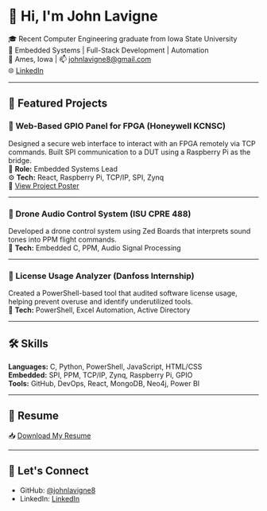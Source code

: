 # 👋 Hi, I'm John Lavigne

🎓 Recent Computer Engineering graduate from Iowa State University  
🔧 Embedded Systems | Full-Stack Development | Automation  
📍 Ames, Iowa | 📫 johnlavigne8@gmail.com  
🌐 [LinkedIn](https://www.linkedin.com/in/john-lavigne-33460a182/)

---

## 💼 Featured Projects

### 🔹 Web-Based GPIO Panel for FPGA (Honeywell KCNSC)
Designed a secure web interface to interact with an FPGA remotely via TCP commands. Built SPI communication to a DUT using a Raspberry Pi as the bridge.  
🧠 **Role:** Embedded Systems Lead  
⚙️ **Tech:** React, Raspberry Pi, TCP/IP, SPI, Zynq  
📄 [View Project Poster](link-to-honeywell-poster.pdf)

---

### 🔹 Drone Audio Control System (ISU CPRE 488)
Developed a drone control system using Zed Boards that interprets sound tones into PPM flight commands.  
🧠 **Tech:** Embedded C, PPM, Audio Signal Processing

---

### 🔹 License Usage Analyzer (Danfoss Internship)
Created a PowerShell-based tool that audited software license usage, helping prevent overuse and identify underutilized tools.  
🧠 **Tech:** PowerShell, Excel Automation, Active Directory  

---

## 🛠️ Skills
**Languages:** C, Python, PowerShell, JavaScript, HTML/CSS  
**Embedded:** SPI, PPM, TCP/IP, Zynq, Raspberry Pi, GPIO  
**Tools:** GitHub, DevOps, React, MongoDB, Neo4j, Power BI  

---

## 📄 Resume  
📥 [Download My Resume](https://docs.google.com/document/d/1YRq4CIQihqGCoCtVtEP437sUoAOrcLLKAzthGW7Yolk/edit?usp=sharing)

---

## 📌 Let's Connect
- GitHub: [@johnlavigne8](https://github.com/johnlavigne8)
- LinkedIn: [LinkedIn](https://www.linkedin.com/in/john-lavigne-33460a182/)

